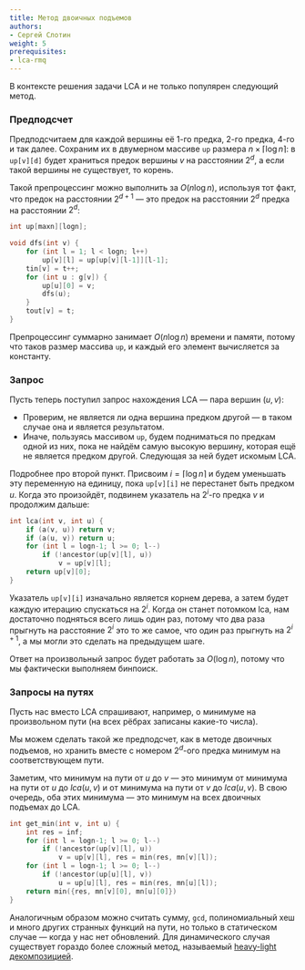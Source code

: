 ```yaml
---
title: Метод двоичных подъемов
authors:
- Сергей Слотин
weight: 5
prerequisites:
- lca-rmq
---
```


В контексте решения задачи LCA и не только популярен следующий метод.

### Предподсчет

Предподсчитаем для каждой вершины её 1-го предка, 2-го предка, 4-го и так далее. Сохраним их в двумерном массиве `up` размера $n \times \lceil \log n \rceil$: в `up[v][d]` будет храниться предок вершины $v$ на расстоянии $2^d$, а если такой вершины не существует, то корень.

Такой препроцессинг можно выполнить за $O(n \log n)$, используя тот факт, что предок на расстоянии $2^{d+1}$ — это предок на расстоянии $2^d$ предка на расстоянии $2^d$:

```c++
int up[maxn][logn];

void dfs(int v) {
    for (int l = 1; l < logn; l++)
        up[v][l] = up[up[v][l-1]][l-1];
    tin[v] = t++;
    for (int u : g[v]) {
        up[u][0] = v;
        dfs(u);
    }
    tout[v] = t;
}
```

Препроцессинг суммарно занимает $O(n \log n)$ времени и памяти, потому что таков размер массива `up`, и каждый его элемент вычисляется за константу.

### Запрос

Пусть теперь поступил запрос нахождения LCA — пара вершин $(u, v)$:

* Проверим, не является ли одна вершина предком другой — в таком случае она и является результатом.
* Иначе, пользуясь массивом `up`, будем подниматься по предкам одной из них, пока не найдём самую высокую вершину, которая ещё не является предком другой. Следующая за ней будет искомым LCA.

Подробнее про второй пункт. Присвоим $i = \lceil \log n \rceil$ и будем уменьшать эту переменную на единицу, пока `up[v][i]` не перестанет быть предком $u$. Когда это произойдёт, подвинем указатель на $2^i$-го предка $v$ и продолжим дальше:

```c++
int lca(int v, int u) {
    if (a(v, u)) return v;
    if (a(u, v)) return u;
    for (int l = logn-1; l >= 0; l--)
        if (!ancestor(up[v][l], u))
            v = up[v][l];
    return up[v][0];
}
```

Указатель `up[v][i]` изначально является корнем дерева, а затем будет каждую итерацию спускаться на $2^i$. Когда он станет потомком lca, нам достаточно подняться всего лишь один раз, потому что два раза прыгнуть на расстояние $2^i$ это то же самое, что один раз прыгнуть на $2^{i+1}$, а мы могли это сделать на предыдущем шаге.

Ответ на произвольный запрос будет работать за $O(\log n)$, потому что мы фактически выполняем бинпоиск.

### Запросы на путях

Пусть нас вместо LCA спрашивают, например, о минимуме на произвольном пути (на всех рёбрах записаны какие-то числа).

Мы можем сделать такой же предподсчет, как в методе двоичных подъемов, но хранить вместе с номером $2^d$-ого предка минимум на соответствующем пути.

Заметим, что минимум на пути от $u$ до $v$ — это минимум от минимума на пути от $u$ до $lca(u, v)$ и от минимума на пути от $v$ до $lca(u, v)$. В свою очередь, оба этих минимума — это минимум на всех двоичных подъемах до LCA.

```c++
int get_min(int v, int u) {
    int res = inf;
    for (int l = logn-1; l >= 0; l--)
        if (!ancestor(up[v][l], u))
            v = up[v][l], res = min(res, mn[v][l]);
    for (int l = logn-1; l >= 0; l--)
        if (!ancestor(up[u][l], v))
            u = up[u][l], res = min(res, mn[u][l]);
    return min({res, mn[v][0], mn[u][0]})
}
```

Аналогичным образом можно считать сумму, `gcd`, полиномиальный хеш и много других странных функций на пути, но только в статическом случае — когда у нас нет обновлений. Для динамического случая существует гораздо более сложный метод, называемый [heavy-light декомпозицией](../heavy-light).
